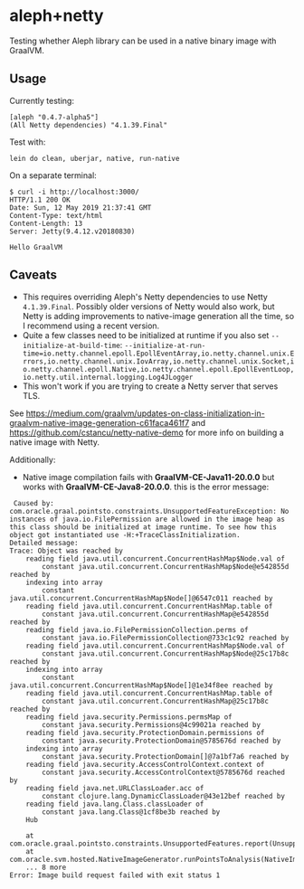 # aleph+netty

Testing whether Aleph library can be used in a native binary image with GraalVM.

## Usage

Currently testing:

    [aleph "0.4.7-alpha5"]
    (All Netty dependencies) "4.1.39.Final"

Test with:

    lein do clean, uberjar, native, run-native

On a separate terminal:

``` text
$ curl -i http://localhost:3000/
HTTP/1.1 200 OK
Date: Sun, 12 May 2019 21:37:41 GMT
Content-Type: text/html
Content-Length: 13
Server: Jetty(9.4.12.v20180830)

Hello GraalVM
```

## Caveats

* This requires overriding Aleph's Netty dependencies to use Netty
  `4.1.39.Final`. Possibly older versions of Netty would also work,
  but Netty is adding improvements to native-image generation all the
  time, so I recommend using a recent version.
* Quite a few classes need to be initialized at runtime if you also
  set `--initialize-at-build-time`:
  `--initialize-at-run-time=io.netty.channel.epoll.EpollEventArray,io.netty.channel.unix.Errors,io.netty.channel.unix.IovArray,io.netty.channel.unix.Socket,io.netty.channel.epoll.Native,io.netty.channel.epoll.EpollEventLoop,io.netty.util.internal.logging.Log4JLogger`
* This won't work if you are trying to create a Netty server that
  serves TLS.

See https://medium.com/graalvm/updates-on-class-initialization-in-graalvm-native-image-generation-c61faca461f7
and https://github.com/cstancu/netty-native-demo for more info on
building a native image with Netty.

Additionally:

 - Native image compilation fails with **GraalVM-CE-Java11-20.0.0** but works with **GraalVM-CE-Java8-20.0.0**.
 this is the error message:
```
 Caused by: com.oracle.graal.pointsto.constraints.UnsupportedFeatureException: No instances of java.io.FilePermission are allowed in the image heap as this class should be initialized at image runtime. To see how this object got instantiated use -H:+TraceClassInitialization.
Detailed message:
Trace: Object was reached by
	reading field java.util.concurrent.ConcurrentHashMap$Node.val of
		constant java.util.concurrent.ConcurrentHashMap$Node@e542855d reached by
	indexing into array
		constant java.util.concurrent.ConcurrentHashMap$Node[]@6547c011 reached by
	reading field java.util.concurrent.ConcurrentHashMap.table of
		constant java.util.concurrent.ConcurrentHashMap@e542855d reached by
	reading field java.io.FilePermissionCollection.perms of
		constant java.io.FilePermissionCollection@733c1c92 reached by
	reading field java.util.concurrent.ConcurrentHashMap$Node.val of
		constant java.util.concurrent.ConcurrentHashMap$Node@25c17b8c reached by
	indexing into array
		constant java.util.concurrent.ConcurrentHashMap$Node[]@1e34f8ee reached by
	reading field java.util.concurrent.ConcurrentHashMap.table of
		constant java.util.concurrent.ConcurrentHashMap@25c17b8c reached by
	reading field java.security.Permissions.permsMap of
		constant java.security.Permissions@4c99021a reached by
	reading field java.security.ProtectionDomain.permissions of
		constant java.security.ProtectionDomain@5785676d reached by
	indexing into array
		constant java.security.ProtectionDomain[]@7a1bf7a6 reached by
	reading field java.security.AccessControlContext.context of
		constant java.security.AccessControlContext@5785676d reached by
	reading field java.net.URLClassLoader.acc of
		constant clojure.lang.DynamicClassLoader@43e12bef reached by
	reading field java.lang.Class.classLoader of
		constant java.lang.Class@1cf8be3b reached by
	Hub

	at com.oracle.graal.pointsto.constraints.UnsupportedFeatures.report(UnsupportedFeatures.java:126)
	at com.oracle.svm.hosted.NativeImageGenerator.runPointsToAnalysis(NativeImageGenerator.java:738)
	... 8 more
Error: Image build request failed with exit status 1
```
